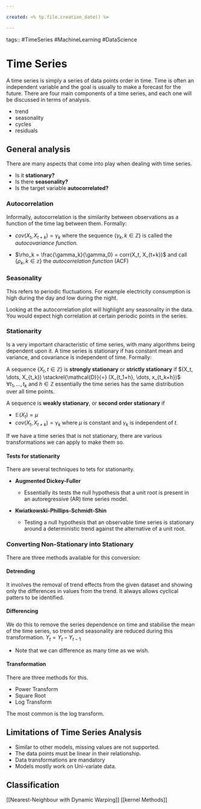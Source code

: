 ```yaml
---

created: <% tp.file.creation_date() %>

---
```

tags:: #TimeSeries #MachineLearning #DataScience 

# Time Series

A time series is simply a series of data points order in time. Time is often an independent variable and the goal is usually to make a forecast for the future. There are four main components of a time series, and each one will be discussed in terms of analysis.
- trend
- seasonality
- cycles
- residuals

## General analysis
There are many aspects that come into play when dealing with time series.
- Is it **stationary?**
- Is there **seasonality?**
- Is the target variable **autocorrelated?**

### Autocorrelation
Informally, autocorrelation is the similarity between observations as a function of the time lag between them. Formally:

- $cov(X_t, X_{t+k})  =\gamma_k$ where the sequence $\{\gamma_k, k \in \mathbb{Z}\}$ is called the *autocovariance function.*

- $\rho_k = \frac{\gamma_k}{\gamma_0} = corr(X_t, X_{t+k})$ and call $\{\rho_k, k \in \mathbb{z}\}$ the *autocorrelation function* (ACF)

### Seasonality
This refers to periodic fluctuations. For example electricity consumption is high during the day and low during the night.

Looking at the autocorrelation plot will highlight any seasonality in the data. You would expect high correlation at certain periodic points in the series.

### Stationarity
Is a very important characteristic of time series, with many algorithms being dependent upon it. A time series is stationary if has constant mean and variance, and covariance is independent of time. Formally:

A sequence $\{X_t, t \in \mathbb{Z}\}$ is **strongly stationary** or **strictly stationary** if
$(X_t, \dots, X_{t_k}) \stackrel{\mathcal{D}}{=} (X_{t_1+h}, \dots, x_{t_k+h})$ $\forall t_1, \dots, t_k$ and $h \in \mathbb{Z}$
essentially the time series has the same distribution over all time points.

A sequence is **weakly stationary**, or **second order stationary** if
- $\mathbb{E}(X_t) = \mu$
- $cov(X_t, X_{t+k}) = \gamma_k$
where $\mu$ is constant and $\gamma_k$ is independent of $t$.

If we have a time series that is not stationary, there are various transformations we can apply to make them so.

#### Tests for stationarity
There are several techniques to tets for stationarity. 

- **Augmented Dickey-Fuller**
	- Essentially its tests the null hypothesis that a unit root is present in an autoregressive (AR) time series model.

- **Kwiatkowski-Phillips-Schmidt-Shin**
	- Testing a null hypothesis that an observable time series is stationary around a deterministic trend against the alternative of a unit root.

### Converting Non-Stationary into Stationary
There are three methods available for this conversion:

#### Detrending
It involves the removal of trend effects from the given dataset and showing only the differences in values from the trend. It always allows cyclical patters to be identified.

#### Differencing
We do this to remove the series dependence on time and stabilise the mean of the time series, so trend and seasonality are reduced during this transformation.
$Y_t = Y_t - Y_{t-1}$

- Note that we can difference as many time as we wish.

#### Transformation
There are three methods for this.
- Power Transform
- Square Root
- Log Transform

The most common is the log transform.


## Limitations of Time Series Analysis
- Similar to other models, missing values are not supported.
- The data points must be linear in their relationship.
- Data transformations are mandatory
- Models mostly work on Uni-variate data.

## Classification

[[Nearest-Neighbour with Dynamic Warping]]
[[kernel Methods]]


